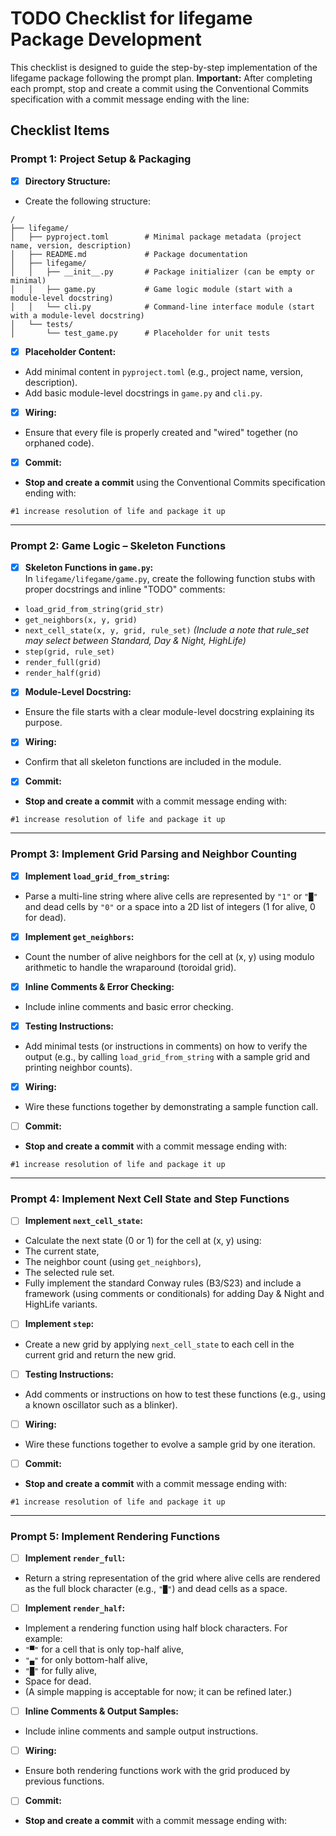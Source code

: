 # TODO Checklist for lifegame Package Development

This checklist is designed to guide the step-by-step implementation of the lifegame package following the prompt plan. **Important:** After completing each prompt, stop and create a commit using the Conventional Commits specification with a commit message ending with the line:


## Checklist Items

### Prompt 1: Project Setup & Packaging
- [x] **Directory Structure:**  
- Create the following structure:
 ```
 /
 ├── lifegame/
 │   ├── pyproject.toml        # Minimal package metadata (project name, version, description)
 │   ├── README.md             # Package documentation
 │   ├── lifegame/
 │   │   ├── __init__.py       # Package initializer (can be empty or minimal)
 │   │   ├── game.py           # Game logic module (start with a module-level docstring)
 │   │   └── cli.py            # Command-line interface module (start with a module-level docstring)
 │   └── tests/
 │       └── test_game.py      # Placeholder for unit tests
 ```
- [x] **Placeholder Content:**  
- Add minimal content in `pyproject.toml` (e.g., project name, version, description).
- Add basic module-level docstrings in `game.py` and `cli.py`.
- [x] **Wiring:**  
- Ensure that every file is properly created and "wired" together (no orphaned code).
- [x] **Commit:**  
- **Stop and create a commit** using the Conventional Commits specification ending with:  
 ```
 #1 increase resolution of life and package it up
 ```

---

### Prompt 2: Game Logic – Skeleton Functions
- [x] **Skeleton Functions in `game.py`:**  
In `lifegame/lifegame/game.py`, create the following function stubs with proper docstrings and inline "TODO" comments:
- `load_grid_from_string(grid_str)`
- `get_neighbors(x, y, grid)`
- `next_cell_state(x, y, grid, rule_set)`  *(Include a note that rule_set may select between Standard, Day & Night, HighLife)*
- `step(grid, rule_set)`
- `render_full(grid)`
- `render_half(grid)`
- [x] **Module-Level Docstring:**  
- Ensure the file starts with a clear module-level docstring explaining its purpose.
- [x] **Wiring:**  
- Confirm that all skeleton functions are included in the module.
- [x] **Commit:**  
- **Stop and create a commit** with a commit message ending with:  
 ```
 #1 increase resolution of life and package it up
 ```

---

### Prompt 3: Implement Grid Parsing and Neighbor Counting
- [x] **Implement `load_grid_from_string`:**  
- Parse a multi-line string where alive cells are represented by `"1"` or `"█"` and dead cells by `"0"` or a space into a 2D list of integers (1 for alive, 0 for dead).
- [x] **Implement `get_neighbors`:**  
- Count the number of alive neighbors for the cell at (x, y) using modulo arithmetic to handle the wraparound (toroidal grid).
- [x] **Inline Comments & Error Checking:**  
- Include inline comments and basic error checking.
- [x] **Testing Instructions:**  
- Add minimal tests (or instructions in comments) on how to verify the output (e.g., by calling `load_grid_from_string` with a sample grid and printing neighbor counts).
- [x] **Wiring:**  
- Wire these functions together by demonstrating a sample function call.
- [ ] **Commit:**  
- **Stop and create a commit** with a commit message ending with:  
 ```
 #1 increase resolution of life and package it up
 ```

---

### Prompt 4: Implement Next Cell State and Step Functions
- [ ] **Implement `next_cell_state`:**  
- Calculate the next state (0 or 1) for the cell at (x, y) using:
 - The current state,
 - The neighbor count (using `get_neighbors`),
 - The selected rule set.
- Fully implement the standard Conway rules (B3/S23) and include a framework (using comments or conditionals) for adding Day & Night and HighLife variants.
- [ ] **Implement `step`:**  
- Create a new grid by applying `next_cell_state` to each cell in the current grid and return the new grid.
- [ ] **Testing Instructions:**  
- Add comments or instructions on how to test these functions (e.g., using a known oscillator such as a blinker).
- [ ] **Wiring:**  
- Wire these functions together to evolve a sample grid by one iteration.
- [ ] **Commit:**  
- **Stop and create a commit** with a commit message ending with:  
 ```
 #1 increase resolution of life and package it up
 ```

---

### Prompt 5: Implement Rendering Functions
- [ ] **Implement `render_full`:**  
- Return a string representation of the grid where alive cells are rendered as the full block character (e.g., `"█"`) and dead cells as a space.
- [ ] **Implement `render_half`:**  
- Implement a rendering function using half block characters. For example:
 - `"▀"` for a cell that is only top-half alive,
 - `"▄"` for only bottom-half alive,
 - `"█"` for fully alive,
 - Space for dead.
- (A simple mapping is acceptable for now; it can be refined later.)
- [ ] **Inline Comments & Output Samples:**  
- Include inline comments and sample output instructions.
- [ ] **Wiring:**  
- Ensure both rendering functions work with the grid produced by previous functions.
- [ ] **Commit:**  
- **Stop and create a commit** with a commit message ending with:  
 ```